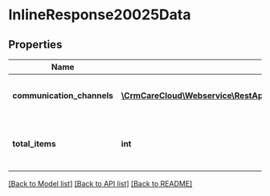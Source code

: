 # InlineResponse20025Data

## Properties
Name | Type | Description | Notes
------------ | ------------- | ------------- | -------------
**communication_channels** | [**\CrmCareCloud\Webservice\RestApi\Client\Model\CommunicationChannel[]**](CommunicationChannel.md) | Structure of the communication channel. | [optional] 
**total_items** | **int** | Total count of found items of the resource communication channels. | [optional] 

[[Back to Model list]](../../README.md#documentation-for-models) [[Back to API list]](../../README.md#documentation-for-api-endpoints) [[Back to README]](../../README.md)

